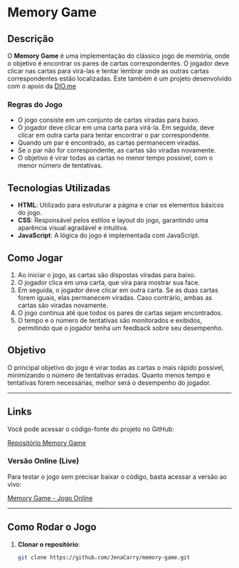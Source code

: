 
# Memory Game

## Descrição

O **Memory Game** é uma implementação do clássico jogo de memória, onde o objetivo é encontrar os pares de cartas correspondentes. O jogador deve clicar nas cartas para virá-las e tentar lembrar onde as outras cartas correspondentes estão localizadas. 
Este também é um projeto desenvolvido com o apoio da [DIO.me](https://dio.me)

### Regras do Jogo
- O jogo consiste em um conjunto de cartas viradas para baixo.
- O jogador deve clicar em uma carta para virá-la. Em seguida, deve clicar em outra carta para tentar encontrar o par correspondente.
- Quando um par é encontrado, as cartas permanecem viradas.
- Se o par não for correspondente, as cartas são viradas novamente.
- O objetivo é virar todas as cartas no menor tempo possível, com o menor número de tentativas.

## Tecnologias Utilizadas

- **HTML**: Utilizado para estruturar a página e criar os elementos básicos do jogo.
- **CSS**: Responsável pelos estilos e layout do jogo, garantindo uma aparência visual agradável e intuitiva.
- **JavaScript**: A lógica do jogo é implementada com JavaScript.

## Como Jogar

1. Ao iniciar o jogo, as cartas são dispostas viradas para baixo.
2. O jogador clica em uma carta, que vira para mostrar sua face.
3. Em seguida, o jogador deve clicar em outra carta. Se as duas cartas forem iguais, elas permanecem viradas. Caso contrário, ambas as cartas são viradas novamente.
4. O jogo continua até que todos os pares de cartas sejam encontrados.
5. O tempo e o número de tentativas são monitorados e exibidos, permitindo que o jogador tenha um feedback sobre seu desempenho.

## Objetivo

O principal objetivo do jogo é virar todas as cartas o mais rápido possível, minimizando o número de tentativas erradas. Quanto menos tempo e tentativas forem necessárias, melhor será o desempenho do jogador.

---

## Links

Você pode acessar o código-fonte do projeto no GitHub:

[Repositório Memory Game](https://github.com/JenaCarry/memory-game)

### Versão Online (Live)

Para testar o jogo sem precisar baixar o código, basta acessar a versão ao vivo:

[Memory Game - Jogo Online](https://jenacarry.github.io/memory-game/)

---

## Como Rodar o Jogo

1. **Clonar o repositório**:
   ```bash
   git clone https://github.com/JenaCarry/memory-game.git
